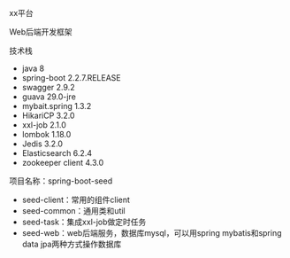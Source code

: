 xx平台

Web后端开发框架

技术栈
* java 8
* spring-boot 2.2.7.RELEASE
* swagger 2.9.2
* guava 29.0-jre
* mybait.spring 1.3.2
* HikariCP 3.2.0
* xxl-job 2.1.0
* lombok 1.18.0
* Jedis 3.2.0
* Elasticsearch 6.2.4
* zookeeper client 4.3.0

项目名称：spring-boot-seed
* seed-client：常用的组件client
* seed-common：通用类和util
* seed-task：集成xxl-job做定时任务
* seed-web：web后端服务，数据库mysql，可以用spring mybatis和spring data jpa两种方式操作数据库
